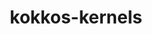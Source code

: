 ---
title: "kokkos-kernels"
layout: cache
categories: [package, develop-2024-03-17]
meta: {"versions": ["4.2.01"], "compilers": ["cce@=15.0.1", "gcc@=10.3.0", "gcc@=11.4.0", "gcc@=9.4.0", "oneapi@=2024.0.0"], "oss": ["rhel8", "sle_hpc15", "ubuntu20.04", "ubuntu22.04"], "platforms": ["linux"], "targets": ["neoverse_v1", "neoverse_v2", "ppc64le", "x86_64_v3", "x86_64_v4", "zen4"], "stacks": ["e4s", "e4s-cray-rhel", "e4s-cray-sles", "e4s-neoverse-v2", "e4s-neoverse_v1", "e4s-oneapi", "e4s-power", "root"], "num_specs": 16, "num_specs_by_stack": {"root": 16, "e4s-cray-rhel": 1, "e4s-cray-sles": 1, "e4s-power": 2, "e4s-neoverse_v1": 4, "e4s-neoverse-v2": 4, "e4s": 1, "e4s-oneapi": 3}}
spec_details: [{"hash": "izrj2zstmf7vhswhebvudgknt6rgtuku", "compiler": "cce@=15.0.1", "versions": ["4.2.01"], "os": "rhel8", "platform": "linux", "target": "zen4", "variants": ["~blas", "build_system=cmake", "build_type=Release", "~cblas", "~cublas", "~cuda", "~cusparse", "execspace_cuda=auto", "execspace_openmp=auto", "execspace_serial=auto", "execspace_threads=auto", "generator=make", "~ipo", "~lapack", "~lapacke", "layouts=left", "memspace_cudaspace=auto", "memspace_cudauvmspace=auto", "~mkl", "offsets=int,size_t", "+openmp", "ordinals=int", "~rocblas", "~rocsparse", "scalars=double", "~serial", "+shared", "~superlu", "~threads"], "stacks": ["root", "e4s-cray-rhel"], "size": "-", "tarball": "https://binaries.spack.io/develop-2024-03-17/build_cache/linux-rhel8-zen4/cce-15.0.1/kokkos-kernels-4.2.01/linux-rhel8-zen4-cce-15.0.1-kokkos-kernels-4.2.01-izrj2zstmf7vhswhebvudgknt6rgtuku.spack"}, {"hash": "vtfxxphluy74fqjqrlhwtmp57uerktbf", "compiler": "gcc@=10.3.0", "versions": ["4.2.01"], "os": "sle_hpc15", "platform": "linux", "target": "x86_64_v4", "variants": ["~blas", "build_system=cmake", "build_type=Release", "~cblas", "~cublas", "~cuda", "~cusparse", "execspace_cuda=auto", "execspace_openmp=auto", "execspace_serial=auto", "execspace_threads=auto", "generator=make", "~ipo", "~lapack", "~lapacke", "layouts=left", "memspace_cudaspace=auto", "memspace_cudauvmspace=auto", "~mkl", "offsets=int,size_t", "+openmp", "ordinals=int", "~rocblas", "~rocsparse", "scalars=double", "~serial", "+shared", "~superlu", "~threads"], "stacks": ["e4s-cray-sles", "root"], "size": "-", "tarball": "https://binaries.spack.io/develop-2024-03-17/build_cache/linux-sle_hpc15-x86_64_v4/gcc-10.3.0/kokkos-kernels-4.2.01/linux-sle_hpc15-x86_64_v4-gcc-10.3.0-kokkos-kernels-4.2.01-vtfxxphluy74fqjqrlhwtmp57uerktbf.spack"}, {"hash": "wounzpat3h2yti2fzqzl4uz2rdtx7bsx", "compiler": "gcc@=9.4.0", "versions": ["4.2.01"], "os": "ubuntu20.04", "platform": "linux", "target": "ppc64le", "variants": ["~blas", "build_system=cmake", "build_type=Release", "~cblas", "~cublas", "~cuda", "~cusparse", "execspace_cuda=auto", "execspace_openmp=auto", "execspace_serial=auto", "execspace_threads=auto", "generator=make", "~ipo", "~lapack", "~lapacke", "layouts=left", "memspace_cudaspace=auto", "memspace_cudauvmspace=auto", "~mkl", "offsets=int,size_t", "+openmp", "ordinals=int", "~rocblas", "~rocsparse", "scalars=double", "~serial", "+shared", "~superlu", "~threads"], "stacks": ["e4s-power", "root"], "size": "-", "tarball": "https://binaries.spack.io/develop-2024-03-17/build_cache/linux-ubuntu20.04-ppc64le/gcc-9.4.0/kokkos-kernels-4.2.01/linux-ubuntu20.04-ppc64le-gcc-9.4.0-kokkos-kernels-4.2.01-wounzpat3h2yti2fzqzl4uz2rdtx7bsx.spack"}, {"hash": "k4khvbajdv6wlkutyvd5277umajfdlzd", "compiler": "gcc@=9.4.0", "versions": ["4.2.01"], "os": "ubuntu20.04", "platform": "linux", "target": "ppc64le", "variants": ["~blas", "build_system=cmake", "build_type=Release", "~cblas", "~cublas", "+cuda", "cuda_arch=70", "~cusparse", "execspace_cuda=auto", "execspace_openmp=auto", "execspace_serial=auto", "execspace_threads=auto", "generator=make", "~ipo", "~lapack", "~lapacke", "layouts=left", "memspace_cudaspace=auto", "memspace_cudauvmspace=auto", "~mkl", "offsets=int,size_t", "~openmp", "ordinals=int", "~rocblas", "~rocsparse", "scalars=double", "~serial", "+shared", "~superlu", "~threads"], "stacks": ["e4s-power", "root"], "size": "-", "tarball": "https://binaries.spack.io/develop-2024-03-17/build_cache/linux-ubuntu20.04-ppc64le/gcc-9.4.0/kokkos-kernels-4.2.01/linux-ubuntu20.04-ppc64le-gcc-9.4.0-kokkos-kernels-4.2.01-k4khvbajdv6wlkutyvd5277umajfdlzd.spack"}, {"hash": "lhhzom6lftbwegmuagqctkp7f7s6dgci", "compiler": "gcc@=11.4.0", "versions": ["4.2.01"], "os": "ubuntu22.04", "platform": "linux", "target": "neoverse_v1", "variants": ["~blas", "build_system=cmake", "build_type=Release", "~cblas", "~cublas", "+cuda", "cuda_arch=90", "~cusparse", "execspace_cuda=auto", "execspace_openmp=auto", "execspace_serial=auto", "execspace_threads=auto", "generator=make", "~ipo", "~lapack", "~lapacke", "layouts=left", "memspace_cudaspace=auto", "memspace_cudauvmspace=auto", "~mkl", "offsets=int,size_t", "~openmp", "ordinals=int", "~rocblas", "~rocsparse", "scalars=double", "~serial", "+shared", "~superlu", "~threads"], "stacks": ["e4s-neoverse_v1", "root"], "size": "-", "tarball": "https://binaries.spack.io/develop-2024-03-17/build_cache/linux-ubuntu22.04-neoverse_v1/gcc-11.4.0/kokkos-kernels-4.2.01/linux-ubuntu22.04-neoverse_v1-gcc-11.4.0-kokkos-kernels-4.2.01-lhhzom6lftbwegmuagqctkp7f7s6dgci.spack"}, {"hash": "qmcaj3qois3hkbdgankddfgoveegqqdz", "compiler": "gcc@=11.4.0", "versions": ["4.2.01"], "os": "ubuntu22.04", "platform": "linux", "target": "neoverse_v1", "variants": ["~blas", "build_system=cmake", "build_type=Release", "~cblas", "~cublas", "+cuda", "cuda_arch=80", "~cusparse", "execspace_cuda=auto", "execspace_openmp=auto", "execspace_serial=auto", "execspace_threads=auto", "generator=make", "~ipo", "~lapack", "~lapacke", "layouts=left", "memspace_cudaspace=auto", "memspace_cudauvmspace=auto", "~mkl", "offsets=int,size_t", "~openmp", "ordinals=int", "~rocblas", "~rocsparse", "scalars=double", "~serial", "+shared", "~superlu", "~threads"], "stacks": ["e4s-neoverse_v1", "root"], "size": "-", "tarball": "https://binaries.spack.io/develop-2024-03-17/build_cache/linux-ubuntu22.04-neoverse_v1/gcc-11.4.0/kokkos-kernels-4.2.01/linux-ubuntu22.04-neoverse_v1-gcc-11.4.0-kokkos-kernels-4.2.01-qmcaj3qois3hkbdgankddfgoveegqqdz.spack"}, {"hash": "xmfzxkzggvx3kzgryv2onphg26mjipti", "compiler": "gcc@=11.4.0", "versions": ["4.2.01"], "os": "ubuntu22.04", "platform": "linux", "target": "neoverse_v1", "variants": ["~blas", "build_system=cmake", "build_type=Release", "~cblas", "~cublas", "~cuda", "~cusparse", "execspace_cuda=auto", "execspace_openmp=auto", "execspace_serial=auto", "execspace_threads=auto", "generator=make", "~ipo", "~lapack", "~lapacke", "layouts=left", "memspace_cudaspace=auto", "memspace_cudauvmspace=auto", "~mkl", "offsets=int,size_t", "+openmp", "ordinals=int", "~rocblas", "~rocsparse", "scalars=double", "~serial", "+shared", "~superlu", "~threads"], "stacks": ["e4s-neoverse_v1", "root"], "size": "-", "tarball": "https://binaries.spack.io/develop-2024-03-17/build_cache/linux-ubuntu22.04-neoverse_v1/gcc-11.4.0/kokkos-kernels-4.2.01/linux-ubuntu22.04-neoverse_v1-gcc-11.4.0-kokkos-kernels-4.2.01-xmfzxkzggvx3kzgryv2onphg26mjipti.spack"}, {"hash": "vdykgmgfo4643g33myl6xxj3icb463bz", "compiler": "gcc@=11.4.0", "versions": ["4.2.01"], "os": "ubuntu22.04", "platform": "linux", "target": "neoverse_v1", "variants": ["~blas", "build_system=cmake", "build_type=Release", "~cblas", "~cublas", "+cuda", "cuda_arch=75", "~cusparse", "execspace_cuda=auto", "execspace_openmp=auto", "execspace_serial=auto", "execspace_threads=auto", "generator=make", "~ipo", "~lapack", "~lapacke", "layouts=left", "memspace_cudaspace=auto", "memspace_cudauvmspace=auto", "~mkl", "offsets=int,size_t", "~openmp", "ordinals=int", "~rocblas", "~rocsparse", "scalars=double", "~serial", "+shared", "~superlu", "~threads"], "stacks": ["e4s-neoverse_v1", "root"], "size": "-", "tarball": "https://binaries.spack.io/develop-2024-03-17/build_cache/linux-ubuntu22.04-neoverse_v1/gcc-11.4.0/kokkos-kernels-4.2.01/linux-ubuntu22.04-neoverse_v1-gcc-11.4.0-kokkos-kernels-4.2.01-vdykgmgfo4643g33myl6xxj3icb463bz.spack"}, {"hash": "ebz2dtfy64jkeuv6oy7drzxyaj2lscqt", "compiler": "gcc@=11.4.0", "versions": ["4.2.01"], "os": "ubuntu22.04", "platform": "linux", "target": "neoverse_v2", "variants": ["~blas", "build_system=cmake", "build_type=Release", "~cblas", "~cublas", "~cuda", "~cusparse", "execspace_cuda=auto", "execspace_openmp=auto", "execspace_serial=auto", "execspace_threads=auto", "generator=make", "~ipo", "~lapack", "~lapacke", "layouts=left", "memspace_cudaspace=auto", "memspace_cudauvmspace=auto", "~mkl", "offsets=int,size_t", "+openmp", "ordinals=int", "~rocblas", "~rocsparse", "scalars=double", "~serial", "+shared", "~superlu", "~threads"], "stacks": ["e4s-neoverse-v2", "root"], "size": "-", "tarball": "https://binaries.spack.io/develop-2024-03-17/build_cache/linux-ubuntu22.04-neoverse_v2/gcc-11.4.0/kokkos-kernels-4.2.01/linux-ubuntu22.04-neoverse_v2-gcc-11.4.0-kokkos-kernels-4.2.01-ebz2dtfy64jkeuv6oy7drzxyaj2lscqt.spack"}, {"hash": "mm3eoact6w657zwhkwuthrih6acwafvz", "compiler": "gcc@=11.4.0", "versions": ["4.2.01"], "os": "ubuntu22.04", "platform": "linux", "target": "neoverse_v2", "variants": ["~blas", "build_system=cmake", "build_type=Release", "~cblas", "~cublas", "+cuda", "cuda_arch=75", "~cusparse", "execspace_cuda=auto", "execspace_openmp=auto", "execspace_serial=auto", "execspace_threads=auto", "generator=make", "~ipo", "~lapack", "~lapacke", "layouts=left", "memspace_cudaspace=auto", "memspace_cudauvmspace=auto", "~mkl", "offsets=int,size_t", "~openmp", "ordinals=int", "~rocblas", "~rocsparse", "scalars=double", "~serial", "+shared", "~superlu", "~threads"], "stacks": ["e4s-neoverse-v2", "root"], "size": "-", "tarball": "https://binaries.spack.io/develop-2024-03-17/build_cache/linux-ubuntu22.04-neoverse_v2/gcc-11.4.0/kokkos-kernels-4.2.01/linux-ubuntu22.04-neoverse_v2-gcc-11.4.0-kokkos-kernels-4.2.01-mm3eoact6w657zwhkwuthrih6acwafvz.spack"}, {"hash": "rp3zavfdmgglv3lakgkd77nashsdfdrk", "compiler": "gcc@=11.4.0", "versions": ["4.2.01"], "os": "ubuntu22.04", "platform": "linux", "target": "neoverse_v2", "variants": ["~blas", "build_system=cmake", "build_type=Release", "~cblas", "~cublas", "+cuda", "cuda_arch=90", "~cusparse", "execspace_cuda=auto", "execspace_openmp=auto", "execspace_serial=auto", "execspace_threads=auto", "generator=make", "~ipo", "~lapack", "~lapacke", "layouts=left", "memspace_cudaspace=auto", "memspace_cudauvmspace=auto", "~mkl", "offsets=int,size_t", "~openmp", "ordinals=int", "~rocblas", "~rocsparse", "scalars=double", "~serial", "+shared", "~superlu", "~threads"], "stacks": ["e4s-neoverse-v2", "root"], "size": "-", "tarball": "https://binaries.spack.io/develop-2024-03-17/build_cache/linux-ubuntu22.04-neoverse_v2/gcc-11.4.0/kokkos-kernels-4.2.01/linux-ubuntu22.04-neoverse_v2-gcc-11.4.0-kokkos-kernels-4.2.01-rp3zavfdmgglv3lakgkd77nashsdfdrk.spack"}, {"hash": "ssbc7rmizj7vxrltwqdy3yp2wkpwjgcp", "compiler": "gcc@=11.4.0", "versions": ["4.2.01"], "os": "ubuntu22.04", "platform": "linux", "target": "neoverse_v2", "variants": ["~blas", "build_system=cmake", "build_type=Release", "~cblas", "~cublas", "+cuda", "cuda_arch=80", "~cusparse", "execspace_cuda=auto", "execspace_openmp=auto", "execspace_serial=auto", "execspace_threads=auto", "generator=make", "~ipo", "~lapack", "~lapacke", "layouts=left", "memspace_cudaspace=auto", "memspace_cudauvmspace=auto", "~mkl", "offsets=int,size_t", "~openmp", "ordinals=int", "~rocblas", "~rocsparse", "scalars=double", "~serial", "+shared", "~superlu", "~threads"], "stacks": ["e4s-neoverse-v2", "root"], "size": "-", "tarball": "https://binaries.spack.io/develop-2024-03-17/build_cache/linux-ubuntu22.04-neoverse_v2/gcc-11.4.0/kokkos-kernels-4.2.01/linux-ubuntu22.04-neoverse_v2-gcc-11.4.0-kokkos-kernels-4.2.01-ssbc7rmizj7vxrltwqdy3yp2wkpwjgcp.spack"}, {"hash": "k4wejznnhe4zlgdtnnfuncjyuxa7eurh", "compiler": "gcc@=11.4.0", "versions": ["4.2.01"], "os": "ubuntu22.04", "platform": "linux", "target": "x86_64_v3", "variants": ["~blas", "build_system=cmake", "build_type=Release", "~cblas", "~cublas", "~cuda", "~cusparse", "execspace_cuda=auto", "execspace_openmp=auto", "execspace_serial=auto", "execspace_threads=auto", "generator=make", "~ipo", "~lapack", "~lapacke", "layouts=left", "memspace_cudaspace=auto", "memspace_cudauvmspace=auto", "~mkl", "offsets=int,size_t", "+openmp", "ordinals=int", "~rocblas", "~rocsparse", "scalars=double", "~serial", "+shared", "~superlu", "~threads"], "stacks": ["e4s", "root"], "size": "-", "tarball": "https://binaries.spack.io/develop-2024-03-17/build_cache/linux-ubuntu22.04-x86_64_v3/gcc-11.4.0/kokkos-kernels-4.2.01/linux-ubuntu22.04-x86_64_v3-gcc-11.4.0-kokkos-kernels-4.2.01-k4wejznnhe4zlgdtnnfuncjyuxa7eurh.spack"}, {"hash": "sp2ryjjcfev2gwzzgq25yiosnoevo4ah", "compiler": "oneapi@=2024.0.0", "versions": ["4.2.01"], "os": "ubuntu22.04", "platform": "linux", "target": "x86_64_v3", "variants": ["~blas", "build_system=cmake", "build_type=Release", "~cblas", "~cublas", "~cuda", "~cusparse", "execspace_cuda=auto", "execspace_openmp=auto", "execspace_serial=auto", "execspace_threads=auto", "generator=make", "~ipo", "~lapack", "~lapacke", "layouts=left", "memspace_cudaspace=auto", "memspace_cudauvmspace=auto", "~mkl", "offsets=int,size_t", "~openmp", "ordinals=int", "~rocblas", "~rocsparse", "scalars=double", "~serial", "+shared", "~superlu", "~threads"], "stacks": ["e4s-oneapi", "root"], "size": "-", "tarball": "https://binaries.spack.io/develop-2024-03-17/build_cache/linux-ubuntu22.04-x86_64_v3/oneapi-2024.0.0/kokkos-kernels-4.2.01/linux-ubuntu22.04-x86_64_v3-oneapi-2024.0.0-kokkos-kernels-4.2.01-sp2ryjjcfev2gwzzgq25yiosnoevo4ah.spack"}, {"hash": "kho7dohvb5r3hnfkq4xwlozrrt6hlz3b", "compiler": "oneapi@=2024.0.0", "versions": ["4.2.01"], "os": "ubuntu22.04", "platform": "linux", "target": "x86_64_v3", "variants": ["~blas", "build_system=cmake", "build_type=Release", "~cblas", "~cublas", "~cuda", "~cusparse", "execspace_cuda=auto", "execspace_openmp=auto", "execspace_serial=auto", "execspace_threads=auto", "generator=make", "~ipo", "~lapack", "~lapacke", "layouts=left", "memspace_cudaspace=auto", "memspace_cudauvmspace=auto", "~mkl", "offsets=int,size_t", "+openmp", "ordinals=int", "~rocblas", "~rocsparse", "scalars=double", "~serial", "+shared", "~superlu", "~threads"], "stacks": ["e4s-oneapi", "root"], "size": "-", "tarball": "https://binaries.spack.io/develop-2024-03-17/build_cache/linux-ubuntu22.04-x86_64_v3/oneapi-2024.0.0/kokkos-kernels-4.2.01/linux-ubuntu22.04-x86_64_v3-oneapi-2024.0.0-kokkos-kernels-4.2.01-kho7dohvb5r3hnfkq4xwlozrrt6hlz3b.spack"}, {"hash": "7aifwju5tdrsv553ingyewkzkp3nedpo", "compiler": "oneapi@=2024.0.0", "versions": ["4.2.01"], "os": "ubuntu22.04", "platform": "linux", "target": "x86_64_v3", "variants": ["~blas", "build_system=cmake", "build_type=Release", "~cblas", "~cublas", "~cuda", "~cusparse", "execspace_cuda=auto", "execspace_openmp=auto", "execspace_serial=auto", "execspace_threads=auto", "generator=make", "~ipo", "~lapack", "~lapacke", "layouts=left", "memspace_cudaspace=auto", "memspace_cudauvmspace=auto", "~mkl", "offsets=int,size_t", "~openmp", "ordinals=int", "~rocblas", "~rocsparse", "scalars=double", "~serial", "+shared", "~superlu", "~threads"], "stacks": ["e4s-oneapi", "root"], "size": "-", "tarball": "https://binaries.spack.io/develop-2024-03-17/build_cache/linux-ubuntu22.04-x86_64_v3/oneapi-2024.0.0/kokkos-kernels-4.2.01/linux-ubuntu22.04-x86_64_v3-oneapi-2024.0.0-kokkos-kernels-4.2.01-7aifwju5tdrsv553ingyewkzkp3nedpo.spack"}]
---